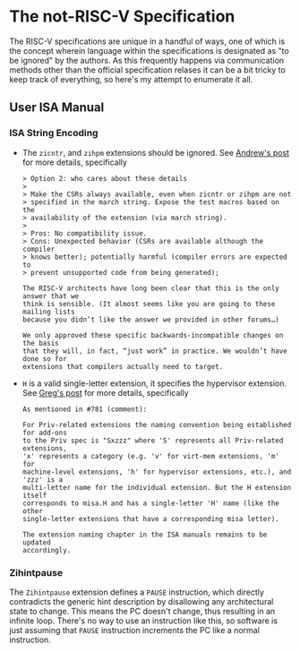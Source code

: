 # The not-RISC-V Specification

The RISC-V specifications are unique in a handful of ways, one of which is the
concept wherein language within the specifications is designated as "to be
ignored" by the authors.  As this frequently happens via communication methods
other than the official specification relases it can be a bit tricky to keep
track of everything, so here's my attempt to enumerate it all.

## User ISA Manual

### ISA String Encoding

* The `zicntr`, and `zihpm` extensions should be ignored.  See
  [Andrew's post](https://groups.google.com/a/groups.riscv.org/g/sw-dev/c/QKjQhChrq9Q/m/7gqdkctgAgAJ)
  for more details, specifically
  ````
  > Option 2: who cares about these details
  >
  > Make the CSRs always available, even when zicntr or zihpm are not
  > specified in the march string. Expose the test macros based on the
  > availability of the extension (via march string).
  >
  > Pros: No compatibility issue.
  > Cons: Unexpected behavior (CSRs are available although the compiler
  > knows better); potentially harmful (compiler errors are expected to
  > prevent unsupported code from being generated);

  The RISC-V architects have long been clear that this is the only answer that we
  think is sensible. (It almost seems like you are going to these mailing lists
  because you didn’t like the answer we provided in other forums…)

  We only approved these specific backwards-incompatible changes on the basis
  that they will, in fact, “just work” in practice. We wouldn’t have done so for
  extensions that compilers actually need to target.
  ````
* `H` is a valid single-letter extension, it specifies the hypervisor
  extension.  See [Greg's post](https://github.com/riscv/riscv-isa-manual/issues/781#issuecomment-1103284237)
  for more details, specifically
  ````
  As mentioned in #781 (comment):

  For Priv-related extensions the naming convention being established for add-ons
  to the Priv spec is "Sxzzz" where 'S' represents all Priv-related extensions,
  'x' represents a category (e.g. 'v' for virt-mem extensions, 'm' for
  machine-level extensions, 'h' for hypervisor extensions, etc.), and 'zzz' is a
  multi-letter name for the individual extension. But the H extension itself
  corresponds to misa.H and has a single-letter 'H' name (like the other
  single-letter extensions that have a corresponding misa letter).

  The extension naming chapter in the ISA manuals remains to be updated
  accordingly.
  ````

### Zihintpause

The `Zihintpause` extension defines a `PAUSE` instruction, which directly
contradicts the generic hint description by disallowing any architectural state
to change.  This means the PC doesn't change, thus resulting in an infinite
loop.  There's no way to use an instruction like this, so software is just
assuming that `PAUSE` instruction increments the PC like a normal instruction.
